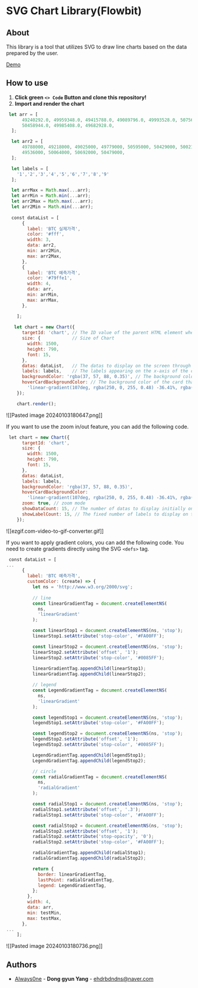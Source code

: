 # SVG Chart Library(Flowbit)
## About
This library is a tool that utilizes SVG to draw line charts based on the data prepared by the user.

[Demo](https://frontserver.apps.sys.paas-ta-dev10.kr/)
## How to use
1. **Click green `<> Code` Button and clone this repository!**
2. **Import and render the chart**
```js
 let arr = [
      49240292.0, 49959348.0, 49415788.0, 49089796.0, 49993528.0, 50756712.0,
      50458944.0, 49985408.0, 49682928.0,
  ];

  let arr2 = [
      49788000, 49218000, 49025000, 49779000, 50595000, 50429000, 50021000,
      49536000, 50064000, 50692000, 50479000, 
  ];

  let labels = [
	'1','2','3','4','5','6','7','8','9'
  ];

  let arrMax = Math.max(...arr);
  let arrMin = Math.min(...arr);
  let arr2Max = Math.max(...arr);
  let arr2Min = Math.min(...arr);
  
  const dataList = [
      {
        label: 'BTC 실제가격',
        color: '#fff',
        width: 3,
        data: arr2,
        min: arr2Min,
        max: arr2Max,
      },
      {
        label: 'BTC 예측가격',
        color: '#79ffe1',
        width: 4,
        data: arr,
        min: arrMin,
        max: arrMax,
      },

    ];
   
   let chart = new Chart({
      targetId: 'chart', // The ID value of the parent HTML element where the chart will be generated.
      size: {            // Size of Chart
        width: 1500, 
        height: 790, 
        font: 15,    
      },
      datas: dataList,   // The datas to display on the screen through the chart.
      labels: labels,    // The labels appearing on the x-axis of the chart.
      backgroundColor: 'rgba(37, 57, 88, 0.35)', // The background color of chart
      hoverCardBackgroundColor: // The background color of the card that appears when hovering over the chart.
        'linear-gradient(107deg, rgba(250, 0, 255, 0.48) -36.41%, rgba(72, 81, 155, 0.78) 75.37%)',
    });

	chart.render();
```

![[Pasted image 20240103180647.png]]

If you want to use the zoom in/out feature, you can add the following code.

```js
 let chart = new Chart({
      targetId: 'chart',
      size: {
        width: 1500,
        height: 790,
        font: 15,
      },
      datas: dataList,
      labels: labels,
      backgroundColor: 'rgba(37, 57, 88, 0.35)',
      hoverCardBackgroundColor:
        'linear-gradient(107deg, rgba(250, 0, 255, 0.48) -36.41%, rgba(72, 81, 155, 0.78) 75.37%)',
      zoom: true, // zoom mode
      showDataCount: 15, // The number of datas to display initially on the screen.
      showLabelCount: 15, // The fixed number of labels to display on the screen consistently.
    });
```
![[ezgif.com-video-to-gif-converter.gif]]

If you want to apply gradient colors, you can add the following code.
You need to create gradients directly using the SVG `<defs>` tag.
```js
 const dataList = [
...
      {
        label: 'BTC 예측가격',
        customColor: (create) => {
          let ns = 'http://www.w3.org/2000/svg';
          
          // line
          const linearGradientTag = document.createElementNS(
            ns,
            'linearGradient'
          );

          const linearStop1 = document.createElementNS(ns, 'stop');
          linearStop1.setAttribute('stop-color', '#FA00FF');

          const linearStop2 = document.createElementNS(ns, 'stop');
          linearStop2.setAttribute('offset', '1');
          linearStop2.setAttribute('stop-color', '#0085FF');
          
          linearGradientTag.appendChild(linearStop1);
          linearGradientTag.appendChild(linearStop2);

          // legend
          const LegendGradientTag = document.createElementNS(
            ns,
            'linearGradient'
          );

          const legendStop1 = document.createElementNS(ns, 'stop');
          legendStop1.setAttribute('stop-color', '#FA00FF');

          const legendStop2 = document.createElementNS(ns, 'stop');
          legendStop2.setAttribute('offset', '1');
          legendStop2.setAttribute('stop-color', '#0085FF');

          LegendGradientTag.appendChild(legendStop1);
          LegendGradientTag.appendChild(legendStop2);

          // circle
          const radialGradientTag = document.createElementNS(
            ns,
            'radialGradient'
          );

          const radialStop1 = document.createElementNS(ns, 'stop');
          radialStop1.setAttribute('offset', '.3');
          radialStop1.setAttribute('stop-color', '#FA00FF');

          const radialStop2 = document.createElementNS(ns, 'stop');
          radialStop2.setAttribute('offset', '1');
          radialStop2.setAttribute('stop-opacity', '0');
          radialStop2.setAttribute('stop-color', '#FA00FF');

          radialGradientTag.appendChild(radialStop1);
          radialGradientTag.appendChild(radialStop2);

          return {
            border: linearGradientTag,
            lastPoint: radialGradientTag,
            legend: LegendGradientTag,
          };
        },
        width: 4,
        data: arr,
        min: testMin,
        max: testMax,
      },
...
    ];
```
![[Pasted image 20240103180736.png]]
## Authors
  - [Always0ne](https://github.com/Always0ne) - **Dong gyun Yang** - <ehdrbdndns@naver.com>
